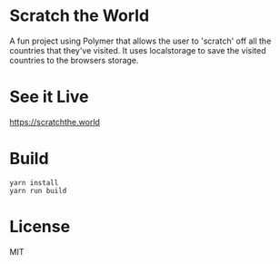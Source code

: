 # Scratch the World

A fun project using Polymer that allows the user to 'scratch' off all the countries that they've visited. It uses localstorage to save the visited countries to the browsers storage.

# See it Live

https://scratchthe.world

# Build

```
yarn install
yarn run build
```

# License 
MIT